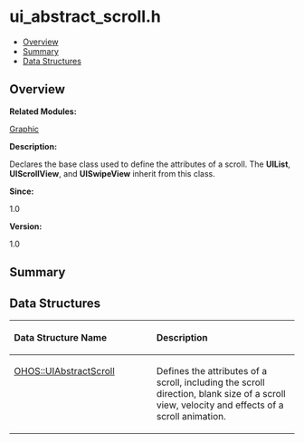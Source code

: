 # ui\_abstract\_scroll.h<a name="EN-US_TOPIC_0000001055358090"></a>

-   [Overview](#section1750137432165629)
-   [Summary](#section752756749165629)
-   [Data Structures](#nested-classes)

## **Overview**<a name="section1750137432165629"></a>

**Related Modules:**

[Graphic](graphic.md)

**Description:**

Declares the base class used to define the attributes of a scroll. The  **UIList**,  **UIScrollView**, and  **UISwipeView**  inherit from this class. 

**Since:**

1.0

**Version:**

1.0

## **Summary**<a name="section752756749165629"></a>

## Data Structures<a name="nested-classes"></a>

<a name="table473374437165629"></a>
<table><thead align="left"><tr id="row1030297960165629"><th class="cellrowborder" valign="top" width="50%" id="mcps1.1.3.1.1"><p id="p1785530830165629"><a name="p1785530830165629"></a><a name="p1785530830165629"></a>Data Structure Name</p>
</th>
<th class="cellrowborder" valign="top" width="50%" id="mcps1.1.3.1.2"><p id="p1557917500165629"><a name="p1557917500165629"></a><a name="p1557917500165629"></a>Description</p>
</th>
</tr>
</thead>
<tbody><tr id="row336764097165629"><td class="cellrowborder" valign="top" width="50%" headers="mcps1.1.3.1.1 "><p id="p473044408165629"><a name="p473044408165629"></a><a name="p473044408165629"></a><a href="ohos-uiabstractscroll.md">OHOS::UIAbstractScroll</a></p>
</td>
<td class="cellrowborder" valign="top" width="50%" headers="mcps1.1.3.1.2 "><p id="p929875517165629"><a name="p929875517165629"></a><a name="p929875517165629"></a>Defines the attributes of a scroll, including the scroll direction, blank size of a scroll view, velocity and effects of a scroll animation. </p>
</td>
</tr>
</tbody>
</table>

